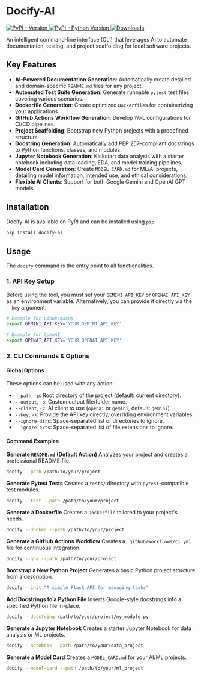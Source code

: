 # Docify-AI

[
![PyPI - Version](https://img.shields.io/pypi/v/docify-ai.svg?style=flat-square)
](https://pypi.org/project/docify-ai/)
[
![PyPI - Python Version](https://img.shields.io/pypi/pyversions/docify-ai.svg?style=flat-square)
](https://pypi.org/project/docify-ai/)
[
![Downloads](https://static.pepy.tech/badge/docify-ai)
](https://pepy.tech/project/docify-ai)

An intelligent command-line interface (CLI) that leverages AI to automate documentation, testing, and project scaffolding for local software projects.

## Key Features

*   **AI-Powered Documentation Generation**: Automatically create detailed and domain-specific `README.md` files for any project.
*   **Automated Test Suite Generation**: Generate runnable `pytest` test files covering various scenarios.
*   **Dockerfile Generation**: Create optimized `Dockerfile`s for containerizing your applications.
*   **GitHub Actions Workflow Generation**: Develop `YAML` configurations for CI/CD pipelines.
*   **Project Scaffolding**: Bootstrap new Python projects with a predefined structure.
*   **Docstring Generation**: Automatically add PEP 257–compliant docstrings to Python functions, classes, and modules.
*   **Jupyter Notebook Generation**: Kickstart data analysis with a starter notebook including data loading, EDA, and model training pipelines.
*   **Model Card Generation**: Create `MODEL_CARD.md` for ML/AI projects, detailing model information, intended use, and ethical considerations.
*   **Flexible AI Clients**: Support for both Google Gemini and OpenAI GPT models.

## Installation

Docify-AI is available on PyPI and can be installed using `pip`:

```bash
pip install docify-ai
```

## Usage

The `docify` command is the entry point to all functionalities.

### 1. API Key Setup

Before using the tool, you must set your `GEMINI_API_KEY` or `OPENAI_API_KEY` as an environment variable. Alternatively, you can provide it directly via the `--key` argument.

```bash
# Example for Linux/macOS
export GEMINI_API_KEY='YOUR_GEMINI_API_KEY'

# Example for OpenAI
export OPENAI_API_KEY='YOUR_OPENAI_API_KEY'
```

### 2. CLI Commands & Options

#### Global Options

These options can be used with any action:

*   `--path`, `-p`: Root directory of the project (default: current directory).
*   `--output`, `-o`: Custom output file/folder name.
*   `--client`, `-c`: AI client to use (`openai` or `gemini`, default: `gemini`).
*   `--key`, `-k`: Provide the API key directly, overriding environment variables.
*   `--ignore-dirs`: Space-separated list of directories to ignore.
*   `--ignore-exts`: Space-separated list of file extensions to ignore.

#### Command Examples

**Generate `README.md` (Default Action)**
Analyzes your project and creates a professional README file.

```bash
docify --path /path/to/your/project
```

**Generate Pytest Tests**
Creates a `tests/` directory with `pytest`-compatible test modules.

```bash
docify --test --path /path/to/your/project
```

**Generate a Dockerfile**
Creates a `Dockerfile` tailored to your project's needs.

```bash
docify --docker --path /path/to/your/project
```

**Generate a GitHub Actions Workflow**
Creates a `.github/workflows/ci.yml` file for continuous integration.

```bash
docify --gha --path /path/to/your/project
```

**Bootstrap a New Python Project**
Generates a basic Python project structure from a description.

```bash
docify --init "A simple Flask API for managing tasks"
```

**Add Docstrings to a Python File**
Inserts Google-style docstrings into a specified Python file in-place.

```bash
docify --docstring /path/to/your/project/my_module.py
```

**Generate a Jupyter Notebook**
Creates a starter Jupyter Notebook for data analysis or ML projects.

```bash
docify --notebook --path /path/to/your/data_project
```

**Generate a Model Card**
Creates a `MODEL_CARD.md` for your AI/ML projects.

```bash
docify --model-card --path /path/to/your/ml_project
```
